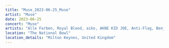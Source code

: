 ```yaml
---
title: "Muse_2023-06-25_Muse"
artist: "Muse"
date: 2023-06-25
concert: "Muse"
artists: "Alle Farben, Royal Blood, aiko, AKNE KID JOE, Anti-Flag, Benjamin Hav & Familien, Anna Kramer, 311, Annabelle, ONE OK ROCK, arlie, Highly Suspect, 01099, Muse, Blæst, Evanescence, Twin Atlantic, The Warning, Ary"
location: "The National Bowl"
location_details: "Milton Keynes, United Kingdom"
---
```

